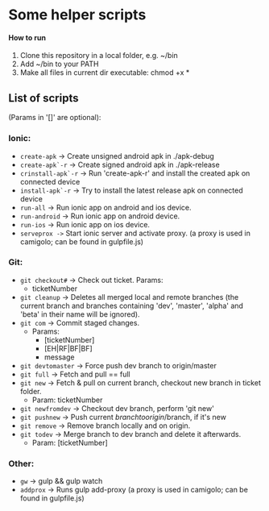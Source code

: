 # Some helper scripts

#### How to run

1. Clone this repository in a local folder, e.g. ~/bin
2. Add ~/bin to your PATH
3. Make all files in current dir executable: chmod +x *

## List of scripts
(Params in '[]' are optional):

### Ionic:
- ```create-apk``` -> Create unsigned android apk in ./apk-debug
- ```create-apk`-r``` -> Create signed android apk in ./apk-release
- ```crinstall-apk`-r``` -> Run 'create-apk-r' and install the created apk on connected device
- ```install-apk`-r``` -> Try to install the latest release apk on connected device
- ```run-all``` -> Run ionic app on android and ios device.
- ```run-android``` -> Run ionic app on android device.
- ```run-ios``` -> Run ionic app on ios device.
- ```serveprox ->``` Start ionic server and activate proxy. (a proxy is used in camigolo; can be found in gulpfile.js)

### Git:
- ```git checkout#``` -> Check out ticket. Params:
    - ticketNumber
- ```git cleanup``` -> Deletes all merged local and remote branches (the current branch and branches containing 'dev', 'master', 'alpha' and 'beta' in their name will be ignored).
- ```git com``` -> Commit staged changes.
    - Params:
        - [ticketNumber]
        - [EH|RF|BF|BF]
        - message
- ```git devtomaster``` -> Force push dev branch to origin/master
- ```git full``` -> Fetch and pull == full
- ```git new``` -> Fetch & pull on current branch, checkout new branch in ticket folder.
    - Param: ticketNumber
- ```git newfromdev``` -> Checkout dev branch, perform 'git new'
- ```git pushnew``` -> Push current $branch to origin/$branch, if it's new
- ```git remove``` -> Remove branch locally and on origin.
- ```git todev``` -> Merge branch to dev branch and delete it afterwards.
    - Param: [ticketNumber]

### Other:
- ```gw``` -> gulp && gulp watch
- ```addprox``` -> Runs gulp add-proxy (a proxy is used in camigolo; can be found in gulpfile.js)

